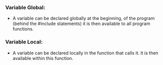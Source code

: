 ### Variable Global: 
-  A variable can be declared globally at the beginning, of the program (behind the \#include statements) it is then available to all program functions.
### Variable Local: 
- A variable can be declared locally in the function that calls it. it is then available within this function.  
